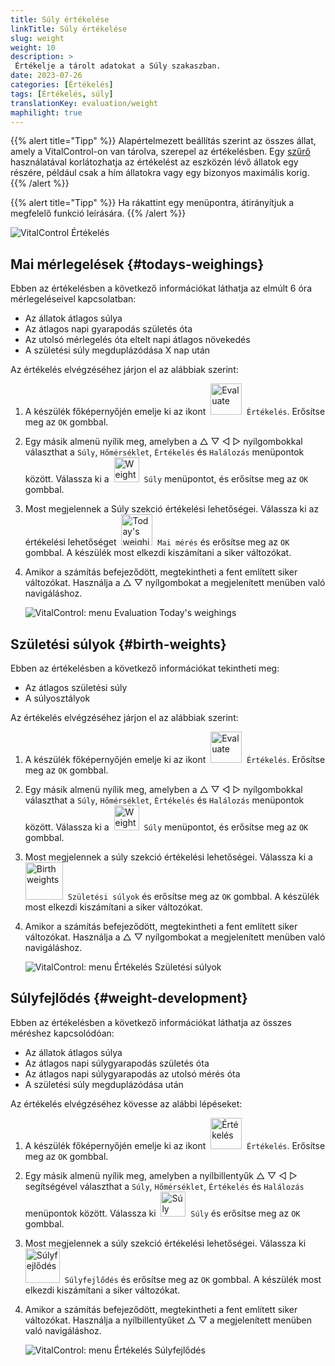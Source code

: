 ```yaml
---
title: Súly értékelése
linkTitle: Súly értékelése
slug: weight
weight: 10
description: >
 Értékelje a tárolt adatokat a Súly szakaszban.
date: 2023-07-26
categories: [Értékelés]
tags: [Értékelés, súly]
translationKey: evaluation/weight
maphilight: true
---
```

{{% alert title="Tipp" %}}
Alapértelmezett beállítás szerint az összes állat, amely a VitalControl-on van tárolva, szerepel az értékelésben. Egy [szűrő](../../filter/) használatával korlátozhatja az értékelést az eszközén lévő állatok egy részére, például csak a hím állatokra vagy egy bizonyos maximális korig.
{{% /alert %}}

{{% alert title="Tipp" %}}
Ha rákattint egy menüpontra, átirányítjuk a megfelelő funkció leírására.
{{% /alert %}}

<img src="../images/imagemap.png" alt="VitalControl Értékelés" title="Súly" usemap="#workmap" class="maphilight" />

<map name="workmap">
   <area shape="rect" coords="3,40,116,160" alt="Mai mérlegelések" title="Értékelje az állatok VitalControl-lal rögzített súlyértékeit az aktuális napon&#10;Egérkattintás: a dokumentációhoz" href="/hu/docs/evaluation/weight/#todays-weighings">
   <area shape="rect" coords="116,40,238,160" alt="Születési súlyok" title="Értékelje a tárolt születési súlyokat&#10;Egérkattintás: a dokumentációhoz" href="/hu/docs/evaluation/weight/#birth-weights">
   <area shape="rect" coords="3,160,116,279" alt="Súlyfejlődés" title="Értékelje az állatok súlyfejlődését&#10;Egérkattintás: a dokumentációhoz" href="/hu/docs/evaluation/weight/#weight-development">

   <area shape="rect" coords="150,282,238,319" alt="Szűrő" title="Állítson be egy szűrőt&#10;Egérkattintás: a dokumentációhoz" href="/hu/docs/filter">
   <area shape="rect" coords="2,282,95,319" alt="Vissza" title="Ugorjon vissza egy szintet&#10;Egérkattintás: a dokumentációhoz" href="/hu/docs/evaluation/">
</map>

## Mai mérlegelések {#todays-weighings}
Ebben az értékelésben a következő információkat láthatja az elmúlt 6 óra mérlegeléseivel kapcsolatban:
- Az állatok átlagos súlya
- Az átlagos napi gyarapodás születés óta
- Az utolsó mérlegelés óta eltelt napi átlagos növekedés
- A születési súly megduplázódása X nap után

Az értékelés elvégzéséhez járjon el az alábbiak szerint:

1. A készülék főképernyőjén emelje ki az ikont &nbsp;<img src="/icons/main/evaluation.svg" width="50" align="bottom" alt="Evaluate" />&nbsp; `Értékelés`. Erősítse meg az `OK` gombbal.

2. Egy másik almenü nyílik meg, amelyben a △ ▽ ◁ ▷ nyílgombokkal választhat a `Súly`, `Hőmérséklet`, `Értékelés` és `Halálozás` menüpontok között. Válassza ki a &nbsp;<img src="/icons/evaluation/weight.svg" width="40" align="bottom" alt="Weight" />&nbsp; `Súly` menüpontot, és erősítse meg az `OK` gombbal.

3. Most megjelennek a Súly szekció értékelési lehetőségei. Válassza ki az értékelési lehetőséget &nbsp;<img src="/icons/evaluation/weighingtoday.svg" width="50" align="bottom" alt="Today's weighing" />&nbsp; `Mai mérés` és erősítse meg az `OK` gombbal. A készülék most elkezdi kiszámítani a siker változókat.

4. Amikor a számítás befejeződött, megtekintheti a fent említett siker változókat. Használja a △ ▽ nyílgombokat a megjelenített menüben való navigáláshoz.

   ![VitalControl: menu Evaluation Today's weighings](../images/todaysweighings.png "Evaluate Today's weighings")

## Születési súlyok {#birth-weights}
Ebben az értékelésben a következő információkat tekintheti meg:
- Az átlagos születési súly
- A súlyosztályok

Az értékelés elvégzéséhez járjon el az alábbiak szerint:

1. A készülék főképernyőjén emelje ki az ikont &nbsp;<img src="/icons/main/evaluation.svg" width="50" align="bottom" alt="Evaluate" />&nbsp; `Értékelés`. Erősítse meg az `OK` gombbal.

2. Egy másik almenü nyílik meg, amelyben a △ ▽ ◁ ▷ nyílgombokkal választhat a `Súly`, `Hőmérséklet`, `Értékelés` és `Halálozás` menüpontok között. Válassza ki a &nbsp;<img src="/icons/evaluation/weight.svg" width="40" align="bottom" alt="Weight" />&nbsp; `Súly` menüpontot, és erősítse meg az `OK` gombbal.

3. Most megjelennek a súly szekció értékelési lehetőségei. Válassza ki a &nbsp;<img src="/icons/evaluation/birthweights.svg" width="60" align="bottom" alt="Birth weights" />&nbsp; `Születési súlyok` és erősítse meg az `OK` gombbal. A készülék most elkezdi kiszámítani a siker változókat.

4. Amikor a számítás befejeződött, megtekintheti a fent említett siker változókat. Használja a △ ▽ nyílgombokat a megjelenített menüben való navigáláshoz.


   ![VitalControl: menu Értékelés Születési súlyok](../images/birthweights.png "Születési súlyok értékelése")

## Súlyfejlődés {#weight-development}

Ebben az értékelésben a következő információkat láthatja az összes méréshez kapcsolódóan:
- Az állatok átlagos súlya
- Az átlagos napi súlygyarapodás születés óta
- Az átlagos napi súlygyarapodás az utolsó mérés óta
- A születési súly megduplázódása után

Az értékelés elvégzéséhez kövesse az alábbi lépéseket:

1. A készülék főképernyőjén emelje ki az ikont &nbsp;<img src="/icons/main/evaluation.svg" width="50" align="bottom" alt="Értékelés" />&nbsp; `Értékelés`. Erősítse meg az `OK` gombbal.

2. Egy másik almenü nyílik meg, amelyben a nyílbillentyűk △ ▽ ◁ ▷ segítségével választhat a `Súly`, `Hőmérséklet`, `Értékelés` és `Halálozás` menüpontok között. Válassza ki &nbsp;<img src="/icons/evaluation/weight.svg" width="40" align="bottom" alt="Súly" />&nbsp; `Súly` és erősítse meg az `OK` gombbal.

3. Most megjelennek a súly szekció értékelési lehetőségei. Válassza ki &nbsp;<img src="/icons/evaluation/weightdevelopment.svg" width="55" align="bottom" alt="Súlyfejlődés" />&nbsp; `Súlyfejlődés` és erősítse meg az `OK` gombbal. A készülék most elkezdi kiszámítani a siker változókat.

4. Amikor a számítás befejeződött, megtekintheti a fent említett siker változókat. Használja a nyílbillentyűket △ ▽ a megjelenített menüben való navigáláshoz.

   ![VitalControl: menu Értékelés Súlyfejlődés](../images/weightdevelopment.png "Súlyfejlődés értékelése")

